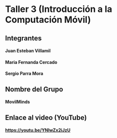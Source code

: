 # Taller 3 (Introducción a la Computación Móvil)

## Integrantes
#### Juan Esteban Villamil
#### Maria Fernanda Cercado
#### Sergio Parra Mora

## Nombre del Grupo
#### MovilMinds

## Enlace al video (YouTube)
#### https://youtu.be/YNlwZx2iJzU
